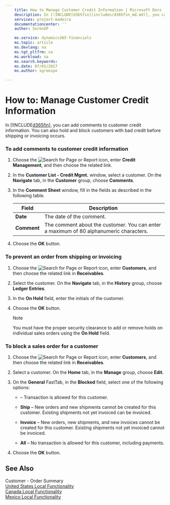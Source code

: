```yaml
---
    title: How to Manage Customer Credit Information | Microsoft Docs
    description: In [!INCLUDE[d365fin](includes/d365fin_md.md)], you can add comments to customer credit information. You can also hold and block customers with bad credit before shipping or invoicing occurs.
    services: project-madeira
    documentationcenter: ''
    author: SorenGP

    ms.service: dynamics365-financials
    ms.topic: article
    ms.devlang: na
    ms.tgt_pltfrm: na
    ms.workload: na
    ms.search.keywords:
    ms.date: 07/01/2017
    ms.author: sgroespe

---
```

# How to: Manage Customer Credit Information
In [!INCLUDE[d365fin](includes/d365fin_md.md)], you can add comments to customer credit information. You can also hold and block customers with bad credit before shipping or invoicing occurs.  
  
### To add comments to customer credit information  
  
1.  Choose the ![Search for Page or Report](media/ui-search/search_small.png "Search for Page or Report icon") icon, enter **Credit Management**, and then choose the related link.  
  
2.  In the **Customer List - Credit Mgmt.** window, select a customer. On the **Navigate** tab, in the **Customer** group, choose **Comments**.  
  
3.  In the **Comment Sheet** window, fill in the fields as described in the following table.  
  
    |Field|Description|  
    |---------------------------------|---------------------------------------|  
    |**Date**|The date of the comment.|  
    |**Comment**|The comment about the customer. You can enter a maximum of 80 alphanumeric characters.|  
  
4.  Choose the **OK** button.  
  
### To prevent an order from shipping or invoicing  
  
1.  Choose the ![Search for Page or Report](media/ui-search/search_small.png "Search for Page or Report icon") icon, enter **Customers**, and then choose the related link in **Receivables**.  
  
2.  Select the customer. On the **Navigate** tab, in the **History** group, choose **Ledger Entries**.  
  
3.  In the **On Hold** field, enter the initials of the customer.  
  
4.  Choose the **OK** button.  
  
    > [!NOTE]  
    >  You must have the proper security clearance to add or remove holds on individual sales orders using the **On Hold** field.  
  
### To block a sales order for a customer  
  
1.  Choose the ![Search for Page or Report](media/ui-search/search_small.png "Search for Page or Report icon") icon, enter **Customers**, and then choose the related link in **Receivables**.  
  
2.  Select a customer. On the **Home** tab, in the **Manage** group, choose **Edit**.  
  
3.  On the **General** FastTab, in the **Blocked** field, select one of the following options:  
  
    -   **<Blank>** – Transaction is allowed for this customer.  
  
    -   **Ship** – New orders and new shipments cannot be created for this customer. Existing shipments not yet invoiced can be invoiced.  
  
    -   **Invoice** – New orders, new shipments, and new invoices cannot be created for this customer. Existing shipments not yet invoiced cannot be invoiced.  
  
    -   **All** – No transaction is allowed for this customer, including payments.  
  
4.  Choose the **OK** button.  
  
## See Also  
 Customer - Order Summary   
 [United States Local Functionality](../UnitedStates/united-states-local-functionality.md)   
 [Canada Local Functionality](../Canada/canada-local-functionality.md)   
 [Mexico Local Functionality](mexico-local-functionality.md)